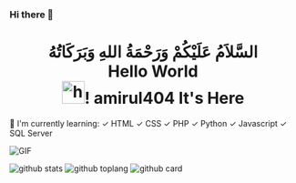 ### Hi there 👋

<h1 align="center">السَّلاَمُ عَلَيْكُمْ وَرَحْمَةُ اللهِ وَبَرَكَاتُهُ<br> Hello World <br><img src="https://user-images.githubusercontent.com/1303154/88677602-1635ba80-d120-11ea-84d8-d263ba5fc3c0.gif" width="40px" alt="hi">! amirul404 It's Here </h1>

:page_with_curl: I'm currently learning:
✓ HTML
✓ CSS
✓ PHP
✓ Python
✓ Javascript
✓ SQL Server

<img align="center" fit="fill" alt="GIF" src="https://media.giphy.com/media/rYKOIPLS2qbsDYBTFd/giphy.gif" />


![github stats](https://github-readme-stats.vercel.app/api?username=amirul404&show_icons=true&theme=radical)
![github toplang](https://github-readme-stats.vercel.app/api/top-langs/?username=amirul404&layout=compact&theme=nightowl)
![github card](https://github-readme-stats.vercel.app/api/pin/?username=amirul404&repo=wa-bot&theme=dark)
